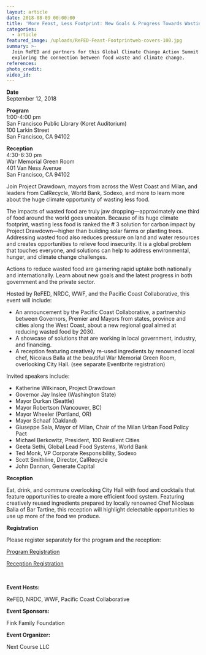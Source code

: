 ```yaml
---
layout: article
date: 2018-08-09 00:00:00
title: 'More Feast, Less Footprint: New Goals & Progress Towards Wasting Less Food'
categories:
  - article
featured_image: /uploads/ReFED-Feast-Footprintweb-covers-100.jpg
summary: >-
  Join ReFED and partners for this Global Climate Change Action Summit event
  exploring the connection between food waste and climate change.
references:
photo_credit:
video_id:
---
```


**Date**<br>September 12, 2018

**Program**<br>1:00-4:00 pm<br>San Francisco Public Library (Koret Auditorium)<br>100 Larkin Street<br>San Francisco, CA 94102

**Reception**<br>4:30-6:30 pm<br>War Memorial Green Room<br>401 Van Ness Avenue<br>San Francisco, CA 94102

Join Project Drawdown, mayors from across the West Coast and Milan, and leaders from CalRecycle, World Bank, Sodexo, and more to learn more about the huge climate opportunity of wasting less food.

The impacts of wasted food are truly jaw dropping—approximately one third of food around the world goes uneaten. Because of its huge climate footprint, wasting less food is ranked the # 3 solution for carbon impact by Project Drawdown—higher than building solar farms or planting trees. Addressing wasted food also reduces pressure on land and water resources and creates opportunities to relieve food insecurity. It is a global problem that touches everyone, and solutions can help to address environmental, hunger, and climate change challenges.

Actions to reduce wasted food are garnering rapid uptake both nationally and internationally. Learn about new goals and the latest progress in both government and the private sector.

Hosted by ReFED, NRDC, WWF, and the Pacific Coast Collaborative, this event will include:

* An announcement by the Pacific Coast Collaborative, a partnership between Governors, Premier and Mayors from states, province and cities along the West Coast, about a new regional goal aimed at reducing wasted food by 2030.
* A showcase of solutions that are working in local government, industry, and financing.
* A reception featuring creatively re-used ingredients by renowned local chef, Nicolaus Balla at the beautiful War Memorial Green Room, overlooking City Hall. (see separate Eventbrite registration)

Invited speakers include:

* Katherine Wilkinson, Project Drawdown
* Governor Jay Inslee (Washington State)
* Mayor Durkan (Seattle)
* Mayor Robertson (Vancouver, BC)
* Mayor Wheeler (Portland, OR)
* Mayor Schaaf (Oakland)
* Giuseppe Sala, Mayor of Milan, Chair of the Milan Urban Food Policy Pact
* Michael Berkowitz, President, 100 Resilient Cities
* Geeta Sethi, Global Lead Food Systems, World Bank
* Ted Monk, VP Corporate Responsibility, Sodexo
* Scott Smithline, Director, CalRecycle
* John Dannan, Generate Capital

**Reception**

Eat, drink, and commune overlooking City Hall with food and cocktails that feature opportunities to create a more efficient food system. Featuring creatively reused ingredients prepared by locally renowned Chef Nicolaus Balla of Bar Tartine, this reception will highlight delectable opportunities to use up more of the food we produce.&nbsp;

**Registration**

Please register separately for the program and the reception:

[Program Registration](https://www.eventbrite.com/e/more-feast-less-footprint-new-goals-progress-towards-wasting-less-food-tickets-49154133336)

[Reception Registration](https://www.eventbrite.com/e/more-feast-less-footprint-reception-tickets-49154553593)

&nbsp;

**Event Hosts:**

ReFED, NRDC, WWF, Pacific Coast Collaborative

**Event Sponsors:**

Fink Family Foundation

**Event Organizer:**

Next Course LLC